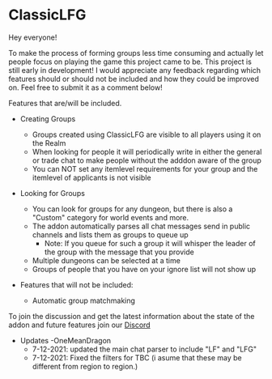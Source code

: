 # ClassicLFG

Hey everyone!

To make the process of forming groups less time consuming and actually let people focus on playing the game this project came to be. This project is still early in development! I would appreciate any feedback regarding which features should or should not be included and how they could be improved on. Feel free to submit it as a comment below!

Features that are/will be included.

* Creating Groups
    * Groups created using ClassicLFG are visible to all players using it on the Realm
    * When looking for people it will periodically write in either the general or trade chat to make people without the adddon aware of the group
    * You can NOT set any itemlevel requirements for your group and the itemlevel of applicants is not visible

* Looking for Groups
    * You can look for groups for any dungeon, but there is also a "Custom" category for world events and more.
    * The addon automatically parses all chat messages send in public channels and lists them as groups to queue up
        * Note: If you queue for such a group it will whisper the leader of the group with the message that you provide 
    * Multiple dungeons can be selected at a time
    * Groups of people that you have on your ignore list will not show up

* Features that will not be included:
    * Automatic group matchmaking
 

To join the discussion and get the latest information about the state of the addon and future features join our [Discord](https://discord.gg/DYxZKe)

* Updates -OneMeanDragon
   * 7-12-2021: updated the main chat parser to include "LF" and "LFG"
   * 7-12-2021: Fixed the filters for TBC (i asume that these may be different from region to region.)
